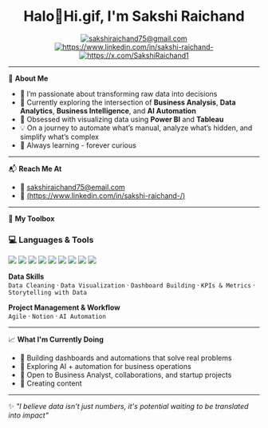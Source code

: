 <h1 align="center">Halo👋Hi.gif, I'm Sakshi Raichand</h1>
<p align="center">
  <a href="mailto:your-email@example.com"><img src="https://img.shields.io/badge/Email-D14836?style=for-the-badge&logo=gmail&logoColor=white" alt="sakshiraichand75@gmail.com" /></a>
  <a href="https://www.linkedin.com/in/your-linkedin/" target="_blank"><img src="https://img.shields.io/badge/LinkedIn-0077B5?style=for-the-badge&logo=linkedin&logoColor=white" alt="https://www.linkedin.com/in/sakshi-raichand-"/></a>
  <a href="https://twitter.com/your-twitter" target="_blank"><img src="https://img.shields.io/badge/Twitter-1DA1F2?style=for-the-badge&logo=twitter&logoColor=white" alt="https://x.com/SakshiRaichand1"/></a>
</p>

---

🚀 **About Me**

- 🎯 I’m passionate about transforming raw data into decisions
- 🔎 Currently exploring the intersection of **Business Analysis**, **Data Analytics**, **Business Intelligence**, and **AI Automation**
- 📌 Obsessed with visualizing data using **Power BI** and **Tableau**
- 💡 On a journey to automate what’s manual, analyze what’s hidden, and simplify what’s complex
- 🧠 Always learning - forever curious

---

📬 **Reach Me At**  
- 📩 sakshiraichand75@email.com   
- 💼 [(https://www.linkedin.com/in/sakshi-raichand-/)](#)  

---

🧰 **My Toolbox**

### 💻 Languages & Tools
<p>
  <img src="https://img.shields.io/badge/Excel-217346?style=for-the-badge&logo=microsoft-excel&logoColor=white"/>
  <img src="https://img.shields.io/badge/Power%20BI-F2C811?style=for-the-badge&logo=powerbi&logoColor=black"/>
  <img src="https://img.shields.io/badge/Tableau-E97627?style=for-the-badge&logo=tableau&logoColor=white"/>
  <img src="https://img.shields.io/badge/MS%20Office-D83B01?style=for-the-badge&logo=microsoft&logoColor=white"/>
  <img src="https://img.shields.io/badge/SQL-025E8C?style=for-the-badge&logo=postgresql&logoColor=white"/>
  <img src="https://img.shields.io/badge/MySQL-005C84?style=for-the-badge&logo=mysql&logoColor=white"/>
  <img src="https://img.shields.io/badge/Python-3776AB?style=for-the-badge&logo=python&logoColor=white"/>
  <img src="https://img.shields.io/badge/Figma-F24E1E?style=for-the-badge&logo=figma&logoColor=white"/>
  <img src="https://img.shields.io/badge/Notion-000000?style=for-the-badge&logo=notion&logoColor=white"/>
</p>

**Data Skills**  
`Data Cleaning` · `Data Visualization` · `Dashboard Building` · `KPIs & Metrics` · `Storytelling with Data`

**Project Management & Workflow**  
`Agile` · `Notion` · `AI Automation`

---

📈 **What I'm Currently Doing**

- 🔭 Building dashboards and automations that solve real problems
- 🌱 Exploring AI + automation for business operations
- 🤝 Open to Business Analyst, collaborations, and startup projects
- 🎥 Creating content

---

✨ *"I believe data isn't just numbers, it's potential waiting to be translated into impact"*

